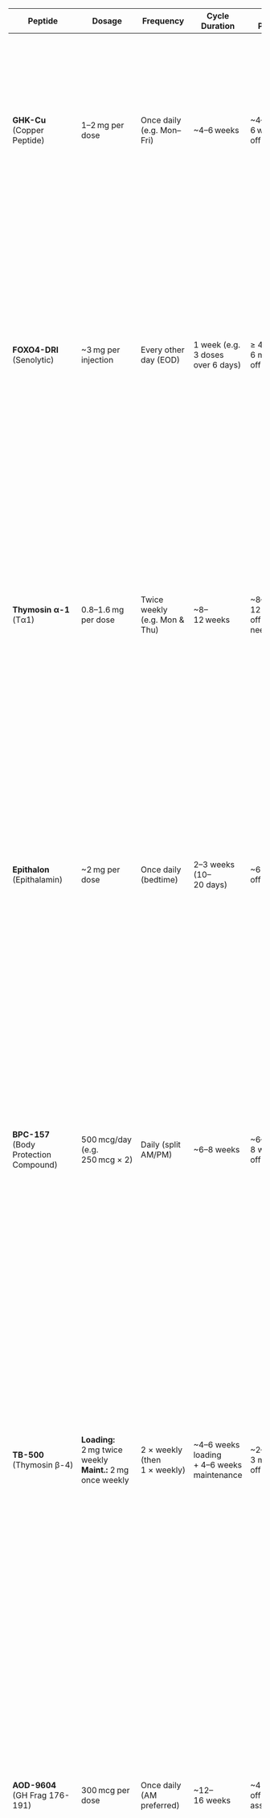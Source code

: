 | **Peptide**                            | **Dosage**                                                     | **Frequency**                 | **Cycle Duration**                              | **Rest Period**                 | **Notes**                                                                                                                                                                                                                                                                                                                                                                                                                                                                      |
| -------------------------------------- | -------------------------------------------------------------- | ----------------------------- | ----------------------------------------------- | ------------------------------- | ------------------------------------------------------------------------------------------------------------------------------------------------------------------------------------------------------------------------------------------------------------------------------------------------------------------------------------------------------------------------------------------------------------------------------------------------------------------------------ |
| **GHK-Cu** (Copper Peptide)            | 1–2 mg per dose                                                | Once daily (e.g. Mon–Fri)     | \~4–6 weeks                                     | \~4–6 weeks off                 | Anti-aging & healing peptide (skin, tissue repair). Often cycled a few times per year. Can be injected subcutaneously; some mix a small amount of BPC-157 in the same syringe to reduce injection-site irritation. Best taken in the morning or post-workout for repair.                                                                                                                                                                                                       |
| **FOXO4-DRI** (Senolytic)              | \~3 mg per injection                                           | Every other day (EOD)         | 1 week (e.g. 3 doses over 6 days)               | ≥ 4–6 months off                | Powerful senolytic aimed at clearing senescent cells (anti-aging). Use very sparingly – short “pulse” cycle only **1–3 times per year**. Typically administered subcutaneously. Ensure ample time between cycles; do **not** stack concurrently with other senolytics. Monitor recovery and biomarkers due to limited human data.                                                                                                                                              |
| **Thymosin α-1** (Tα1)                 | 0.8–1.6 mg per dose                                            | Twice weekly (e.g. Mon & Thu) | \~8–12 weeks                                    | \~8–12 weeks off (or as needed) | Immune-modulating peptide for wellness/anti-aging. Standard dosing is 0.8–1.6 mg SC twice weekly. For healthy individuals it’s often cycled for a few months at a time (some clinical uses run up to 6–12 months). Take consistent doses each week; no special timing (can be morning or evening). Allows the immune system to recharge during off periods.                                                                                                                    |
| **Epithalon** (Epithalamin)            | \~2 mg per dose                                                | Once daily (bedtime)          | 2–3 weeks (10–20 days)                          | \~6 months off                  | Longevity peptide for telomere support and anti-aging. A typical course is **1–3 mg daily for 10–20 days**. Often done **biannually** – e.g. two cycles per year about 6 months apart. Inject subcutaneously (or IM); commonly taken at night to align with natural hormonal cycles. No ongoing maintenance needed between cycles.                                                                                                                                             |
| **BPC-157** (Body Protection Compound) | 500 mcg/day (e.g. 250 mcg × 2)                                 | Daily (split AM/PM)           | \~6–8 weeks                                     | \~6–8 weeks off                 | Potent healing peptide for injuries, gut and tissue repair. Often dosed **250 mcg twice daily** (total \~0.5 mg) for 4–8 weeks. Injections can be subcutaneous near injury site for localized effect. **Cycle off for \~8 weeks** before repeating to prevent desensitization. Not typically used continuously long-term. Supports joint/tendon recovery; can be stacked with TB-500 during injury rehab.                                                                      |
| **TB-500** (Thymosin β-4)              | **Loading:** 2 mg twice weekly<br>**Maint.:** 2 mg once weekly | 2 × weekly (then 1 × weekly)  | \~4–6 weeks loading <br>+ 4–6 weeks maintenance | \~2–3 months off                | Injury repair peptide for systemic healing (often paired with BPC-157). A common protocol: **loading phase** of \~4–5 mg per week (e.g. 2 mg twice weekly) for 4–6 weeks, then a **maintenance phase** of \~2 mg weekly for another 4–6 weeks. Inject subcutaneously (can rotate sites). After a full cycle (8–12 weeks), take a break (several months) and repeat if needed for new injuries. Enhances collagen synthesis and tissue repair.                                  |
| **AOD-9604** (GH Frag 176-191)         | 300 mcg per dose                                               | Once daily (AM preferred)     | \~12–16 weeks                                   | \~4 weeks off (then assess)     | Fat-loss specific fragment of HGH. Standard dose \~300 mcg SC daily (some use up to 500 mcg). Best taken in the **morning (empty stomach)** or pre-workout to maximize lipolysis. Commonly run for 3–4 months per cycle. If further fat loss is desired, take \~1 month off then repeat. Does not raise IGF-1 or GH significantly, so low risk of GH side effects. Can be combined with lifestyle changes or other metabolic peptides for synergy.                             |
| **CJC-1295 (no DAC)**                  | 100–200 mcg per dose                                           | 1–2× daily (e.g. AM and HS)   | \~8–12 weeks                                    | \~2–4 weeks off                 | Growth Hormone-Releasing Hormone (GHRH analog) for GH pulse enhancement. Typical use: **100–200 mcg subcutaneously** before bed (and/or morning). Often given **5 days on, 2 off** to prevent tolerance. Cycle for \~2–3 months, then take a few weeks off. **Always administer on an empty stomach** (at least 2 hrs after eating) and avoid food \~30 min after to maximize GH release. Commonly *stacked with Ipamorelin* in the same injection for synergistic GH release. |
| **Ipamorelin** (GHRP)                  | 200–300 mcg per day (e.g. 100 mcg × 2)                         | 2× daily (morning & bedtime)  | \~8–12 weeks                                    | \~2–4 weeks off                 | Growth Hormone Releasing Peptide that pairs with CJC-1295. Common dosing is **200–300 mcg split into two daily injections** (morning and night). Administer on an empty stomach, usually **at bedtime (and optionally upon waking)**. Typically cycled \~3 months on, then a short break. Best used **in combination with CJC-1295 (no DAC)** for enhanced GH pulse synergy. Promotes muscle recovery, fat loss, and deep sleep.                                               |
